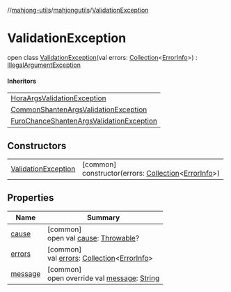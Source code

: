 //[mahjong-utils](../../../index.md)/[mahjongutils](../index.md)/[ValidationException](index.md)

# ValidationException

open class [ValidationException](index.md)(val errors: [Collection](https://kotlinlang.org/api/latest/jvm/stdlib/kotlin.collections/-collection/index.html)&lt;[ErrorInfo](../-error-info/index.md)&gt;) : [IllegalArgumentException](https://kotlinlang.org/api/latest/jvm/stdlib/kotlin/-illegal-argument-exception/index.html)

#### Inheritors

| |
|---|
| [HoraArgsValidationException](../../mahjongutils.hora/-hora-args-validation-exception/index.md) |
| [CommonShantenArgsValidationException](../../mahjongutils.shanten/-common-shanten-args-validation-exception/index.md) |
| [FuroChanceShantenArgsValidationException](../../mahjongutils.shanten/-furo-chance-shanten-args-validation-exception/index.md) |

## Constructors

| | |
|---|---|
| [ValidationException](-validation-exception.md) | [common]<br>constructor(errors: [Collection](https://kotlinlang.org/api/latest/jvm/stdlib/kotlin.collections/-collection/index.html)&lt;[ErrorInfo](../-error-info/index.md)&gt;) |

## Properties

| Name | Summary |
|---|---|
| [cause](../../mahjongutils.shanten/-furo-chance-shanten-args-validation-exception/index.md#-654012527%2FProperties%2F1581026887) | [common]<br>open val [cause](../../mahjongutils.shanten/-furo-chance-shanten-args-validation-exception/index.md#-654012527%2FProperties%2F1581026887): [Throwable](https://kotlinlang.org/api/latest/jvm/stdlib/kotlin/-throwable/index.html)? |
| [errors](errors.md) | [common]<br>val [errors](errors.md): [Collection](https://kotlinlang.org/api/latest/jvm/stdlib/kotlin.collections/-collection/index.html)&lt;[ErrorInfo](../-error-info/index.md)&gt; |
| [message](message.md) | [common]<br>open override val [message](message.md): [String](https://kotlinlang.org/api/latest/jvm/stdlib/kotlin/-string/index.html) |
